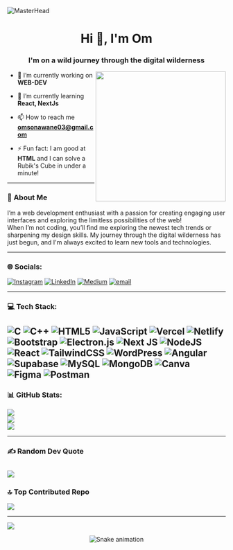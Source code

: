 ![MasterHead](https://i.pinimg.com/originals/83/b8/09/83b809857acd41a7bad4935b4734f9fc.gif)

<h1 align="center">Hi 👋, I'm Om</h1>
<h3 align="center">I'm on a wild journey through the digital wilderness</h3>

<img align="right" height="300" width="300" src="https://media.giphy.com/media/RbDKaczqWovIugyJmW/giphy.gif">

- 🔭 I’m currently working on **WEB-DEV**

- 🌱 I’m currently learning **React, NextJs**

- 📫 How to reach me **omsonawane03@gmail.com**

- ⚡ Fun fact: I am good at **HTML** and I can solve a Rubik's Cube in under a minute!

---

### 🌟 **About Me**

I’m a web development enthusiast with a passion for creating engaging user interfaces and exploring the limitless possibilities of the web!  
When I’m not coding, you’ll find me exploring the newest tech trends or sharpening my design skills. My journey through the digital wilderness has just begun, and I'm always excited to learn new tools and technologies.

---


### 🌐 Socials:
[![Instagram](https://img.shields.io/badge/Instagram-%23E4405F.svg?logo=Instagram&logoColor=white)](https://instagram.com/om_sonawane_03) [![LinkedIn](https://img.shields.io/badge/LinkedIn-%230077B5.svg?logo=linkedin&logoColor=white)](https://linkedin.com/in/om-sonawane03) [![Medium](https://img.shields.io/badge/Medium-12100E?logo=medium&logoColor=white)](https://medium.com/@@omsonawane03) [![email](https://img.shields.io/badge/Email-D14836?logo=gmail&logoColor=white)](mailto:omsonawane03@gmail.com) 

---

### 💻 Tech Stack:
![C](https://img.shields.io/badge/c-%2300599C.svg?style=for-the-badge&logo=c&logoColor=white) ![C++](https://img.shields.io/badge/c++-%2300599C.svg?style=for-the-badge&logo=c%2B%2B&logoColor=white) ![HTML5](https://img.shields.io/badge/html5-%23E34F26.svg?style=for-the-badge&logo=html5&logoColor=white) ![JavaScript](https://img.shields.io/badge/javascript-%23323330.svg?style=for-the-badge&logo=javascript&logoColor=%23F7DF1E) ![Vercel](https://img.shields.io/badge/vercel-%23000000.svg?style=for-the-badge&logo=vercel&logoColor=white) ![Netlify](https://img.shields.io/badge/netlify-%23000000.svg?style=for-the-badge&logo=netlify&logoColor=#00C7B7) ![Bootstrap](https://img.shields.io/badge/bootstrap-%238511FA.svg?style=for-the-badge&logo=bootstrap&logoColor=white) ![Electron.js](https://img.shields.io/badge/Electron-191970?style=for-the-badge&logo=Electron&logoColor=white) ![Next JS](https://img.shields.io/badge/Next-black?style=for-the-badge&logo=next.js&logoColor=white) ![NodeJS](https://img.shields.io/badge/node.js-6DA55F?style=for-the-badge&logo=node.js&logoColor=white) ![React](https://img.shields.io/badge/react-%2320232a.svg?style=for-the-badge&logo=react&logoColor=%2361DAFB) ![TailwindCSS](https://img.shields.io/badge/tailwindcss-%2338B2AC.svg?style=for-the-badge&logo=tailwind-css&logoColor=white) ![WordPress](https://img.shields.io/badge/WordPress-%23117AC9.svg?style=for-the-badge&logo=WordPress&logoColor=white) ![Angular](https://img.shields.io/badge/angular-%23DD0031.svg?style=for-the-badge&logo=angular&logoColor=white) ![Supabase](https://img.shields.io/badge/Supabase-3ECF8E?style=for-the-badge&logo=supabase&logoColor=white) ![MySQL](https://img.shields.io/badge/mysql-4479A1.svg?style=for-the-badge&logo=mysql&logoColor=white) ![MongoDB](https://img.shields.io/badge/MongoDB-%234ea94b.svg?style=for-the-badge&logo=mongodb&logoColor=white) ![Canva](https://img.shields.io/badge/Canva-%2300C4CC.svg?style=for-the-badge&logo=Canva&logoColor=white) ![Figma](https://img.shields.io/badge/figma-%23F24E1E.svg?style=for-the-badge&logo=figma&logoColor=white) ![Postman](https://img.shields.io/badge/Postman-FF6C37?style=for-the-badge&logo=postman&logoColor=white)
---

### 📊 GitHub Stats:
![](https://github-readme-stats.vercel.app/api?username=om-sonawane&theme=date_night&hide_border=false&include_all_commits=true&count_private=false)<br/>
![](https://nirzak-streak-stats.vercel.app/?user=om-sonawane&theme=date_night&hide_border=false)<br/>
![](https://github-readme-stats.vercel.app/api/top-langs/?username=om-sonawane&theme=date_night&hide_border=false&include_all_commits=true&count_private=false&layout=compact)

---
### ✍️ Random Dev Quote
![](https://quotes-github-readme.vercel.app/api?type=horizontal&theme=dark)
---
### 🔝 Top Contributed Repo
![](https://github-contributor-stats.vercel.app/api?username=om-sonawane&limit=5&theme=date_night&combine_all_yearly_contributions=true)

---
[![](https://visitcount.itsvg.in/api?id=om-sonawane&icon=0&color=0)](https://visitcount.itsvg.in)

<!-- Proudly created with GPRM ( https://gprm.itsvg.in ) -->
<div align="center">
  <img src="https://profile-readme-generator.com/assets/snake.svg" alt="Snake animation" />
</div>
<p align="center">
    <img src="https://github-read

